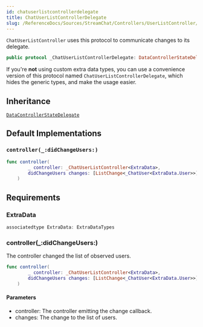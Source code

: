 ```yaml
---
id: chatuserlistcontrollerdelegate 
title: ChatUserListControllerDelegate
slug: /ReferenceDocs/Sources/StreamChat/Controllers/UserListController/chatuserlistcontrollerdelegate
---
```


`ChatUserListController` uses this protocol to communicate changes to its delegate.

``` swift
public protocol _ChatUserListControllerDelegate: DataControllerStateDelegate 
```

If you're **not** using custom extra data types, you can use a convenience version of this protocol
named `ChatUserListControllerDelegate`, which hides the generic types, and make the usage easier.

## Inheritance

[`DataControllerStateDelegate`](../DataControllerStateDelegate)

## Default Implementations

### `controller(_:didChangeUsers:)`

``` swift
func controller(
        _ controller: _ChatUserListController<ExtraData>,
        didChangeUsers changes: [ListChange<_ChatUser<ExtraData.User>>]
    ) 
```

## Requirements

### ExtraData

``` swift
associatedtype ExtraData: ExtraDataTypes
```

### controller(\_:​didChangeUsers:​)

The controller changed the list of observed users.

``` swift
func controller(
        _ controller: _ChatUserListController<ExtraData>,
        didChangeUsers changes: [ListChange<_ChatUser<ExtraData.User>>]
    )
```

#### Parameters

  - controller: The controller emitting the change callback.
  - changes: The change to the list of users.
